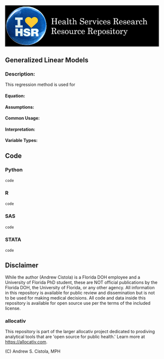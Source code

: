 ![](_fig/labeled.jpg)

## Generalized Linear Models

### Description:
This regression method is used for

#### Equation:

#### Assumptions:

#### Common Usage:

#### Interpretation:

#### Variable Types:

## Code

### Python
`code`

### R
`code`

### SAS
`code`

### STATA
`code`


## Disclaimer
While the author (Andrew Cistola) is a Florida DOH employee and a University of Florida PhD student, these are NOT official publications by the Florida DOH, the University of Florida, or any other agency. All information in this repository is available for public review and dissemination but is not to be used for making medical decisions. All code and data inside this repository is available for open source use per the terms of the included license.

### allocativ
This repository is part of the larger allocativ project dedicated to prodiving analytical tools that are 'open source for public health.' Learn more at https://allocativ.com. 

(C) Andrew S. Cistola, MPH